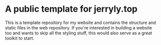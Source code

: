 # A public template for jerryly.top

This is a template repository for my website and contains the structure and static files in the web repository. If you're interested in building a website too and wants to skip all the styling stuff, this would also serve as a great toolkit to start.
